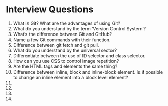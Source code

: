 # Interview Questions

1) What is Git? What are the advantages of using Git?
2) What do you understand by the term ‘Version Control System’?
3) What’s the difference between Git and GitHub?
4) Name a few Git commands with their function.
5) Difference between git fetch and git pull.
6) What do you understand by the universal sector?
7) Differentiate between the use of ID selector and class selector.
8) How can you use CSS to control image repetition?
9) Are the HTML tags and elements the same thing?
10) Difference between inline, block and inline-block element. Is it possible to change an inline element into a block level element?
11) 
12)
13)
14)
